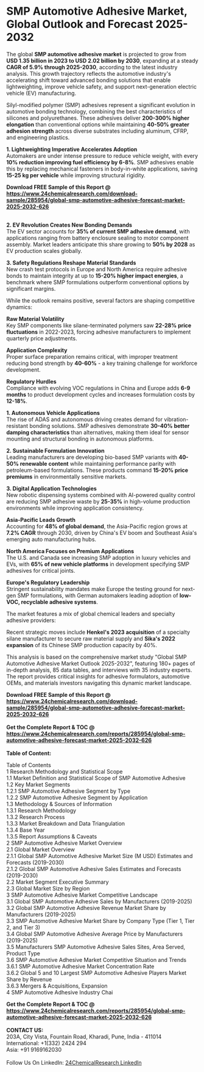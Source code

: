 <h1>SMP Automotive Adhesive Market, Global Outlook and Forecast 2025-2032</h1><p>The global <strong>SMP automotive adhesive market</strong> is projected to grow from <strong>USD 1.35 billion in 2023 to USD 2.02 billion by 2030</strong>, expanding at a steady <strong>CAGR of 5.9% through 2025-2030</strong>, according to the latest industry analysis. This growth trajectory reflects the automotive industry's accelerating shift toward advanced bonding solutions that enable lightweighting, improve vehicle safety, and support next-generation electric vehicle (EV) manufacturing.</p><p>Silyl-modified polymer (SMP) adhesives represent a significant evolution in automotive bonding technology, combining the best characteristics of silicones and polyurethanes. These adhesives deliver <strong>200-300% higher elongation</strong> than conventional options while maintaining <strong>40-50% greater adhesion strength</strong> across diverse substrates including aluminum, CFRP, and engineering plastics.</p><p><strong>1. Lightweighting Imperative Accelerates Adoption</strong><br>
Automakers are under intense pressure to reduce vehicle weight, with every <strong>10% reduction improving fuel efficiency by 6-8%</strong>. SMP adhesives enable this by replacing mechanical fasteners in body-in-white applications, saving <strong>15-25 kg per vehicle</strong> while improving structural rigidity.</p><div><b>Download FREE Sample of this Report @ 
            <a href="https://www.24chemicalresearch.com/download-sample/285954/global-smp-automotive-adhesive-forecast-market-2025-2032-626">
            https://www.24chemicalresearch.com/download-sample/285954/global-smp-automotive-adhesive-forecast-market-2025-2032-626</a></b></div><br><p><strong>2. EV Revolution Creates New Bonding Demands</strong><br>
The EV sector accounts for <strong>35% of current SMP adhesive demand</strong>, with applications ranging from battery enclosure sealing to motor component assembly. Market leaders anticipate this share growing to <strong>50% by 2028</strong> as EV production scales globally.</p><p><strong>3. Safety Regulations Reshape Material Standards</strong><br>
New crash test protocols in Europe and North America require adhesive bonds to maintain integrity at up to <strong>15-20% higher impact energies</strong>, a benchmark where SMP formulations outperform conventional options by significant margins.</p><p>While the outlook remains positive, several factors are shaping competitive dynamics:</p><p><strong>Raw Material Volatility</strong><br>
    Key SMP components like silane-terminated polymers saw <strong>22-28% price fluctuations</strong> in 2022-2023, forcing adhesive manufacturers to implement quarterly price adjustments.</p><p><strong>Application Complexity</strong><br>
    Proper surface preparation remains critical, with improper treatment reducing bond strength by <strong>40-60%</strong> - a key training challenge for workforce development.</p><p><strong>Regulatory Hurdles</strong><br>
    Compliance with evolving VOC regulations in China and Europe adds <strong>6-9 months</strong> to product development cycles and increases formulation costs by <strong>12-18%</strong>.</p><p><strong>1. Autonomous Vehicle Applications</strong><br>
The rise of ADAS and autonomous driving creates demand for vibration-resistant bonding solutions. SMP adhesives demonstrate <strong>30-40% better damping characteristics</strong> than alternatives, making them ideal for sensor mounting and structural bonding in autonomous platforms.</p><p><strong>2. Sustainable Formulation Innovation</strong><br>
Leading manufacturers are developing bio-based SMP variants with <strong>40-50% renewable content</strong> while maintaining performance parity with petroleum-based formulations. These products command <strong>15-20% price premiums</strong> in environmentally sensitive markets.</p><p><strong>3. Digital Application Technologies</strong><br>
New robotic dispensing systems combined with AI-powered quality control are reducing SMP adhesive waste by <strong>25-35%</strong> in high-volume production environments while improving application consistency.</p><p><strong>Asia-Pacific Leads Growth</strong><br>
Accounting for <strong>48% of global demand</strong>, the Asia-Pacific region grows at <strong>7.2% CAGR</strong> through 2030, driven by China's EV boom and Southeast Asia's emerging auto manufacturing hubs.</p><p><strong>North America Focuses on Premium Applications</strong><br>
The U.S. and Canada see increasing SMP adoption in luxury vehicles and EVs, with <strong>65% of new vehicle platforms</strong> in development specifying SMP adhesives for critical joints.</p><p><strong>Europe's Regulatory Leadership</strong><br>
Stringent sustainability mandates make Europe the testing ground for next-gen SMP formulations, with German automakers leading adoption of <strong>low-VOC, recyclable adhesive systems</strong>.</p><p>The market features a mix of global chemical leaders and specialty adhesive providers:</p><p>Recent strategic moves include <strong>Henkel's 2023 acquisition</strong> of a specialty silane manufacturer to secure raw material supply and <strong>Sika's 2022 expansion</strong> of its Chinese SMP production capacity by 40%.</p><p>This analysis is based on the comprehensive market study "Global SMP Automotive Adhesive Market Outlook 2025-2032", featuring 180+ pages of in-depth analysis, 85 data tables, and interviews with 35 industry experts. The report provides critical insights for adhesive formulators, automotive OEMs, and materials investors navigating this dynamic market landscape.</p><div><b>Download FREE Sample of this Report @ 
            <a href="https://www.24chemicalresearch.com/download-sample/285954/global-smp-automotive-adhesive-forecast-market-2025-2032-626">
            https://www.24chemicalresearch.com/download-sample/285954/global-smp-automotive-adhesive-forecast-market-2025-2032-626</a></b></div><br><div><b>Get the Complete Report & TOC @ 
            <a href="https://www.24chemicalresearch.com/reports/285954/global-smp-automotive-adhesive-forecast-market-2025-2032-626">
            https://www.24chemicalresearch.com/reports/285954/global-smp-automotive-adhesive-forecast-market-2025-2032-626</a></b></div><br>
            <b>Table of Content:</b><p>Table of Contents<br />
1 Research Methodology and Statistical Scope<br />
1.1 Market Definition and Statistical Scope of SMP Automotive Adhesive<br />
1.2 Key Market Segments<br />
1.2.1 SMP Automotive Adhesive Segment by Type<br />
1.2.2 SMP Automotive Adhesive Segment by Application<br />
1.3 Methodology & Sources of Information<br />
1.3.1 Research Methodology<br />
1.3.2 Research Process<br />
1.3.3 Market Breakdown and Data Triangulation<br />
1.3.4 Base Year<br />
1.3.5 Report Assumptions & Caveats<br />
2 SMP Automotive Adhesive Market Overview<br />
2.1 Global Market Overview<br />
2.1.1 Global SMP Automotive Adhesive Market Size (M USD) Estimates and Forecasts (2019-2030)<br />
2.1.2 Global SMP Automotive Adhesive Sales Estimates and Forecasts (2019-2030)<br />
2.2 Market Segment Executive Summary<br />
2.3 Global Market Size by Region<br />
3 SMP Automotive Adhesive Market Competitive Landscape<br />
3.1 Global SMP Automotive Adhesive Sales by Manufacturers (2019-2025)<br />
3.2 Global SMP Automotive Adhesive Revenue Market Share by Manufacturers (2019-2025)<br />
3.3 SMP Automotive Adhesive Market Share by Company Type (Tier 1, Tier 2, and Tier 3)<br />
3.4 Global SMP Automotive Adhesive Average Price by Manufacturers (2019-2025)<br />
3.5 Manufacturers SMP Automotive Adhesive Sales Sites, Area Served, Product Type<br />
3.6 SMP Automotive Adhesive Market Competitive Situation and Trends<br />
3.6.1 SMP Automotive Adhesive Market Concentration Rate<br />
3.6.2 Global 5 and 10 Largest SMP Automotive Adhesive Players Market Share by Revenue<br />
3.6.3 Mergers & Acquisitions, Expansion<br />
4 SMP Automotive Adhesive Industry Chai</p><div><b>Get the Complete Report & TOC @ 
            <a href="https://www.24chemicalresearch.com/reports/285954/global-smp-automotive-adhesive-forecast-market-2025-2032-626">
            https://www.24chemicalresearch.com/reports/285954/global-smp-automotive-adhesive-forecast-market-2025-2032-626</a></b></div><br><b>CONTACT US:</b><br>
            203A, City Vista, Fountain Road, Kharadi, Pune, India - 411014<br>
            International: +1(332) 2424 294<br>
            Asia: +91 9169162030 <br><br>
            Follow Us On LinkedIn: <a href="https://www.linkedin.com/company/24chemicalresearch/">24ChemicalResearch LinkedIn</a>